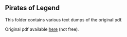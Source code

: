 ## Pirates of Legend

This folder contains various text dumps of the original pdf.

Original pdf available [here](http://www.mongoosepublishing.com/rpgs/legend/legend/pirates-of-legend.html) (not free).

